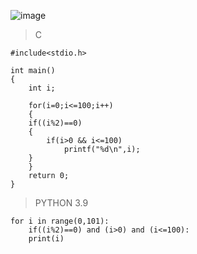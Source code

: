 ![image](https://github.com/lufffe/Beecrowd/assets/90646635/3d5b04af-3fde-4682-8d40-3d6ac69c496b)

>C

	#include<stdio.h>

	int main()
	{
		int i;

	    for(i=0;i<=100;i++)
	    {
		if((i%2)==0)
		{
			if(i>0 && i<=100)
				printf("%d\n",i);
		}
	    }	
	    return 0;
	}

>PYTHON 3.9

	for i in range(0,101):
	    if((i%2)==0) and (i>0) and (i<=100):
		print(i)
